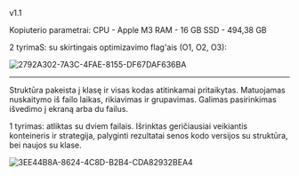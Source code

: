 v1.1

Kopiuterio parametrai:
CPU - Apple M3
RAM - 16 GB
SSD - 494,38 GB

2 tyrimaS: su skirtingais optimizavimo flag'ais (O1, O2, O3):

![2792A302-7A3C-4FAE-8155-DF67DAF636BA](https://github.com/user-attachments/assets/cd966f3e-f8ad-4b12-9b49-f58f0f41b39e)






---------------------------------------------






Struktūra pakeista į klasę ir visas kodas atitinkamai pritaikytas. Matuojamas nuskaitymo iš failo laikas, rikiavimas ir grupavimas. Galimas pasirinkimas išvedimo į ekraną arba du failus.

1 tyrimas: atliktas su dviem failais. Išrinktas geričiausiai veikiantis konteineris ir strategija, palyginti rezultatai senos kodo versijos su struktūra, bei naujos su klase.

![3EE44B8A-8624-4C8D-B2B4-CDA82932BEA4](https://github.com/user-attachments/assets/1c1b65d3-b158-4176-989c-c68c37dccb7f)








